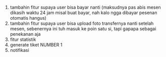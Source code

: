 1. tambahin fitur supaya user bisa bayar nanti (maksudnya pas abis mesen dikasih waktu 24 jam misal buat bayar, nah kalo ngga dibayar pesenan otomatis hangus)
2. tambahin fitur supaya user bisa upload foto transfernya nanti setelah mesen, sebenernya ini tuh masuk ke poin satu si, tapi gapapa sebagai penekanan aja
3. fitur statistik
4. generate tiket NUMBER 1
5. notifikasi
